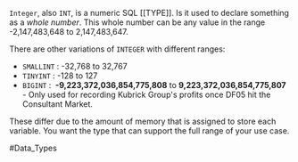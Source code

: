 `Integer`, also `INT`, is a numeric SQL [[TYPE]]. Is it used to declare something as a *whole number*. This whole number can be any value in the range -2,147,483,648 to 2,147,483,647.

There are other variations of `INTEGER` with different ranges:
- `SMALLINT`  : -32,768 to 32,767
- `TINYINT`    : -128 to 127
- `BIGINT`      :  **-9,223,372,036,854,775,808** to **9,223,372,036,854,775,807** - Only used for recording Kubrick Group's profits once DF05 hit the Consultant Market.

These differ due to the amount of memory that is assigned to store each variable. You want the type that can support the full range of your use case.


#Data_Types 